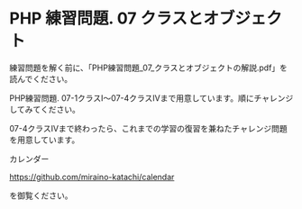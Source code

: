 # PHP 練習問題. 07 クラスとオブジェクト

練習問題を解く前に、「PHP練習問題_07_クラスとオブジェクトの解説.pdf」を読んでください。

PHP練習問題. 07-1クラスⅠ〜07-4クラスⅣまで用意しています。順にチャレンジしてみてください。

07-4クラスⅣまで終わったら、これまでの学習の復習を兼ねたチャレンジ問題を用意しています。

カレンダー

https://github.com/miraino-katachi/calendar

を御覧ください。
